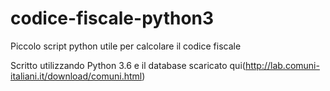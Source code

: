 # codice-fiscale-python3
Piccolo script python utile per calcolare il codice fiscale

Scritto utilizzando Python 3.6 e il database scaricato qui(http://lab.comuni-italiani.it/download/comuni.html)
